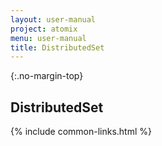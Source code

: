```yaml
---
layout: user-manual
project: atomix
menu: user-manual
title: DistributedSet
---
```


{:.no-margin-top}

## DistributedSet

{% include common-links.html %}
